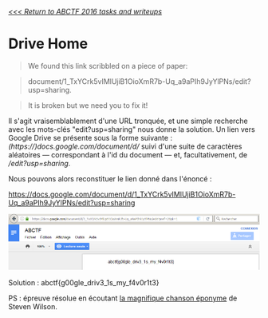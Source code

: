 _[<<< Return to ABCTF 2016 tasks and writeups](/abctf-2016)_
# Drive Home

>We found this link scribbled on a piece of paper:

>document/1_TxYCrk5vIMlUjiB1OioXmR7b-Uq_a9aPIh9JyYlPNs/edit?usp=sharing.

>It is broken but we need you to fix it!

Il s'agit vraisemblablement d'une URL tronquée,
et une simple recherche avec les mots-clés "edit?usp=sharing" nous donne la solution.
Un lien vers Google Drive se présente sous la forme suivante :
_(https://)docs.google.com/document/d/_ suivi d'une suite de caractères aléatoires — correspondant à l'id du document — et,
facultativement, de _/edit?usp=sharing_.

Nous pouvons alors reconstituer le lien donné dans l'énoncé :

https://docs.google.com/document/d/1_TxYCrk5vIMlUjiB1OioXmR7b-Uq_a9aPIh9JyYlPNs/edit?usp=sharing

![Capture d'écran du flag Drive Home stocké sur Google Drive](drivehome.png)

Solution : abctf{g00gle_driv3_1s_my_f4v0r1t3}

PS : épreuve résolue en écoutant
[la magnifique chanson éponyme](https://www.youtube.com/watch?v=ycYewhiaVBk&list=PLZoGSO9LdNPXRgH95hNDkIij1zzmu6Dez)
de Steven Wilson.

